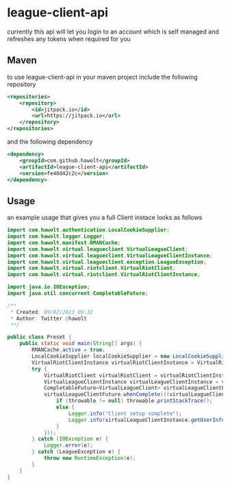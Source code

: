 # league-client-api

currently this api will let you login to an account which is self managed and refreshes any tokens when required for you

## Maven

to use league-client-api in your maven project include the following repository

```xml
<repositories>
	<repository>
	    <id>jitpack.io</id>
	    <url>https://jitpack.io</url>
	</repository>
</repositories>
```

and the following dependency

```xml
<dependency>
    <groupId>com.github.hawolt</groupId>
    <artifactId>league-client-api</artifactId>
    <version>fe40d42c2c</version>
</dependency>
```

## Usage

an example usage that gives you a full Client instace looks as follows

```java
import com.hawolt.authentication.LocalCookieSupplier;
import com.hawolt.logger.Logger;
import com.hawolt.manifest.RMANCache;
import com.hawolt.virtual.leagueclient.VirtualLeagueClient;
import com.hawolt.virtual.leagueclient.VirtualLeagueClientInstance;
import com.hawolt.virtual.leagueclient.exception.LeagueException;
import com.hawolt.virtual.riotclient.VirtualRiotClient;
import com.hawolt.virtual.riotclient.VirtualRiotClientInstance;

import java.io.IOException;
import java.util.concurrent.CompletableFuture;

/**
 * Created: 09/02/2023 00:32
 * Author: Twitter @hawolt
 **/

public class Preset {
    public static void main(String[] args) {
        RMANCache.active = true;
        LocalCookieSupplier localCookieSupplier = new LocalCookieSupplier();
        VirtualRiotClientInstance virtualRiotClientInstance = VirtualRiotClientInstance.create(localCookieSupplier);
        try {
            VirtualRiotClient virtualRiotClient = virtualRiotClientInstance.login(args[0], args[1]);
            VirtualLeagueClientInstance virtualLeagueClientInstance = virtualRiotClient.createVirtualLeagueClientInstance();
            CompletableFuture<VirtualLeagueClient> virtualLeagueClientFuture = virtualLeagueClientInstance.login(true, false);
            virtualLeagueClientFuture.whenComplete(((virtualLeagueClient, throwable) -> {
                if (throwable != null) throwable.printStackTrace();
                else {
                    Logger.info("Client setup complete");
                    Logger.info(virtualLeagueClientInstance.getUserInformation());
                }
            }));
        } catch (IOException e) {
            Logger.error(e);
        } catch (LeagueException e) {
            throw new RuntimeException(e);
        }
    }
}
```
